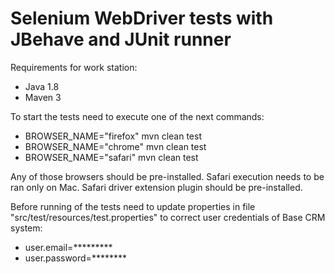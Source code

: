 # Selenium WebDriver tests with JBehave and JUnit runner
Requirements for work station:
 - Java 1.8
 - Maven 3

To start the tests need to execute one  of the next commands:
 - BROWSER_NAME="firefox" mvn clean test
 - BROWSER_NAME="chrome" mvn clean test
 - BROWSER_NAME="safari" mvn clean test
    
Any of those browsers should be pre-installed.
Safari execution needs to be ran only on Mac. Safari driver extension plugin should be pre-installed.

Before running of the tests need to update properties in file "src/test/resources/test.properties" to correct user credentials of Base CRM system:
 - user.email=*********
 - user.password=********